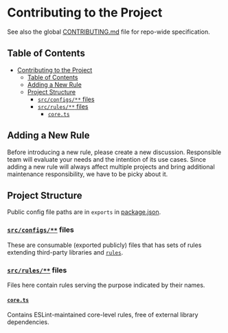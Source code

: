 # Contributing to the Project

See also the global [CONTRIBUTING.md](../../CONTRIBUTING.md) file for repo-wide
specification.

## Table of Contents
- [Contributing to the Project](#contributing-to-the-project)
  - [Table of Contents](#table-of-contents)
  - [Adding a New Rule](#adding-a-new-rule)
  - [Project Structure](#project-structure)
    - [`src/configs/**` files](#srcconfigs-files)
    - [`src/rules/**` files](#srcrules-files)
      - [`core.ts`](#corets)

## Adding a New Rule

Before introducing a new rule, please create a new discussion. Responsible team
will evaluate your needs and the intention of its use cases. Since adding a new
rule will always affect multiple projects and bring additional maintenance
responsibility, we have to be picky about it.

## Project Structure

Public config file paths are in `exports` in
[package.json](package.json#exports).

### [`src/configs/**`](./src/configs) files

These are consumable (exported publicly) files that has sets of rules extending
third-party libraries and [`rules`](./src/rules/).

### [`src/rules/**`](./src/rules/) files

Files here contain rules serving the purpose indicated by their names.

#### [`core.ts`](./src/rules/core.ts)

Contains ESLint-maintained core-level rules, free of external library
dependencies.

